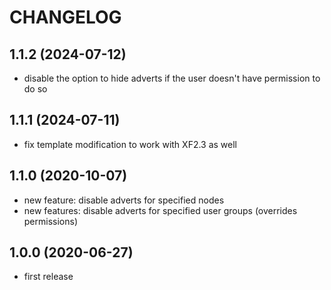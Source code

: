 CHANGELOG
=========

1.1.2 (2024-07-12)
------------------

* disable the option to hide adverts if the user doesn't have permission to do so

1.1.1 (2024-07-11)
------------------

* fix template modification to work with XF2.3 as well

1.1.0 (2020-10-07)
------------------

* new feature: disable adverts for specified nodes
* new features: disable adverts for specified user groups (overrides permissions)

1.0.0 (2020-06-27)
------------------

* first release
